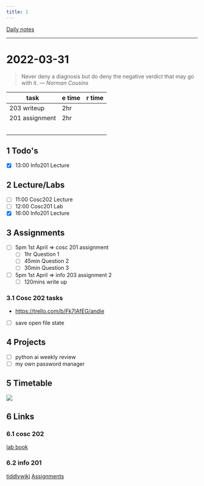 ```yaml
---
title: 1
---
```

[Daily notes](content/notes/daily-notes.md)

---

# 2022-03-31
> Never deny a diagnosis but do deny the negative verdict that may go with it.
> — <cite>Norman Cousins</cite>

| task                     | e time | r time |
| ------------------------ | ------ | ------ |
| 203 writeup              | 2hr    |        |
| 201 assignment           | 2hr    |        |
|                          |        |        |
|                          |        |        |
|                          |        |        |
|                          |        |        |
|                          |        |        |
## 1 Todo's
- [x] 13:00 Info201 Lecture

## 2 Lecture/Labs
- [ ] 11:00 Cosc202 Lecture
- [ ] 12:00 Cosc201 Lab
- [x] 16:00 Info201 Lecture

## 3 Assignments
- [ ] 5pm 1st April       ⇒ cosc 201 assignment
	- [ ] 1hr Question 1
	- [ ] 45min Question 2
	- [ ] 30min Question 3
- [ ] 5pm 1st April       ⇒ info 203 assignment 2
	- [ ] 120mins write up
	
### 3.1 Cosc 202 tasks
- https://trello.com/b/Fk7lAfEG/andie

- [ ] save open file state

## 4 Projects
- [ ] python ai weekly review
- [ ] my own password manager
## 5 Timetable
![](https://i.imgur.com/86a1hDy.png)


## 6 Links
### 6.1 cosc 202 
[lab book](https://cosc202.cspages.otago.ac.nz/lab-book/COSC202LabBook.pdf)

### 6.2 info 201
[tiddlywiki](https://isgb.otago.ac.nz/infosci/INFO201/labs_release/raw/master/output/info201_labs.html#)
[Assignments](https://isgb.otago.ac.nz/info201/shared/assignments_release/raw/master/output/INFO201_Assignments.html)



